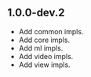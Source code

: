 ## 1.0.0-dev.2

* Add common impls.
* Add core impls.
* Add ml impls.
* Add video impls.
* Add view impls.

